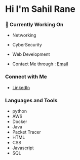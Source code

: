 # Hi  I'm Sahil Rane

### 🔭 Currently Working On
- Networking
- CyberSecurity
- Web Development

- Contact Me through : [Email](mailto:githubspam07@gmail.com)

### Connect with Me
- [LinkedIn](https://www.linkedin.com/in/sahil-rane-75a826286/) 
### Languages and Tools
- python
- AWS
- Docker
- Java
- Packet Tracer
- HTML
- CSS
- Javascript
- SQL
